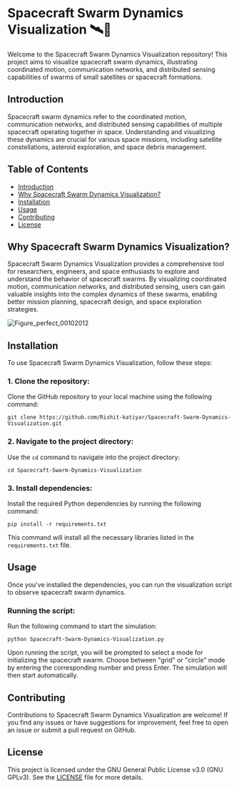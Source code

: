 








# Spacecraft Swarm Dynamics Visualization 🛰️🌌

Welcome to the Spacecraft Swarm Dynamics Visualization repository! This project aims to visualize spacecraft swarm dynamics, illustrating coordinated motion, communication networks, and distributed sensing capabilities of swarms of small satellites or spacecraft formations.

## Introduction
Spacecraft swarm dynamics refer to the coordinated motion, communication networks, and distributed sensing capabilities of multiple spacecraft operating together in space. Understanding and visualizing these dynamics are crucial for various space missions, including satellite constellations, asteroid exploration, and space debris management.

## Table of Contents
- [Introduction](#introduction)
- [Why Spacecraft Swarm Dynamics Visualization?](#why-spacecraft-swarm-dynamics-visualization)
- [Installation](#installation)
- [Usage](#usage)
- [Contributing](#contributing)
- [License](#license)

## Why Spacecraft Swarm Dynamics Visualization?
Spacecraft Swarm Dynamics Visualization provides a comprehensive tool for researchers, engineers, and space enthusiasts to explore and understand the behavior of spacecraft swarms. By visualizing coordinated motion, communication networks, and distributed sensing, users can gain valuable insights into the complex dynamics of these swarms, enabling better mission planning, spacecraft design, and space exploration strategies.

![Figure_perfect_00102012](https://github.com/Rishit-katiyar/Spacecraft-Swarm-Dynamics-Visualization/assets/167756997/c5fdfeea-c678-4a50-be03-dd07a47e40d1)

## Installation
To use Spacecraft Swarm Dynamics Visualization, follow these steps:

### 1. Clone the repository:
Clone the GitHub repository to your local machine using the following command:

```
git clone https://github.com/Rishit-katiyar/Spacecraft-Swarm-Dynamics-Visualization.git
```

### 2. Navigate to the project directory:
Use the `cd` command to navigate into the project directory:

```
cd Spacecraft-Swarm-Dynamics-Visualization
```

### 3. Install dependencies:
Install the required Python dependencies by running the following command:

```
pip install -r requirements.txt
```

This command will install all the necessary libraries listed in the `requirements.txt` file.

## Usage
Once you've installed the dependencies, you can run the visualization script to observe spacecraft swarm dynamics.

### Running the script:
Run the following command to start the simulation:

```
python Spacecraft-Swarm-Dynamics-Visualization.py
```

Upon running the script, you will be prompted to select a mode for initializing the spacecraft swarm. Choose between "grid" or "circle" mode by entering the corresponding number and press Enter. The simulation will then start automatically.

## Contributing
Contributions to Spacecraft Swarm Dynamics Visualization are welcome! If you find any issues or have suggestions for improvement, feel free to open an issue or submit a pull request on GitHub.

## License
This project is licensed under the GNU General Public License v3.0 (GNU GPLv3). See the [LICENSE](LICENSE) file for more details.
